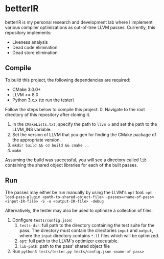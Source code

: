 # betterIR

betterIR is my personal research and development lab where I implement various 
compiler optimizations as out-of-tree LLVM passes. Currently, this repository
implements:
* Liveness analysis
* Dead code elimination
* Dead store elimination

## Compile
To build this project, the following dependencies are required:
* CMake 3.0.0+
* LLVM >= 8.0
* Python 3.x.x (to run the tester)

Follow the steps below to compile this project:
0. Navigate to the root directory of this repository after cloning it.
1. In the `CMakeLists.txt`, specify the path to `llvm x` and set the path to the LLVM_INS variable.
2. Set the version of LLVM that you gen for finding the CMake package of the appropriate version.
3. `mkdir build && cd build && cmake ..`
4. `make`

Assuming the build was successful, you will see a directory called `lib` containing the shared object libraries for each of the built passes.

## Run
The passes may either be run manually by using the LLVM's `opt` tool:
`opt -load-pass-plugin <path-to-shared-object-file> -passes=<name-of-pass> <input-IR-file> -S -o <output-IR-file> -debug`

Alternatively, the tester may also be used to optimize a collection of files:
1. Configure `tests/config.json`:
    1. `tests-dir`: full path to the directory containing the test suite for the pass. The directory must contain the directories `input` and `output`, where the `input` directory contains `*.ll` files which will be optimized.
    2. `opt`: full path to the LLVM's optimizer executable.
    3. `lib-path`: path to the pass' shared object file
2. Run `python3 tests/tester.py tests/config.json <name-of-pass>`
